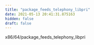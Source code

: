 ```yaml
---
title: "package_feeds_telephony_libpri"
date: 2021-05-13 20:41:31.875163
hidden: false
draft: false
---
```


x86/64/package_feeds_telephony_libpri


